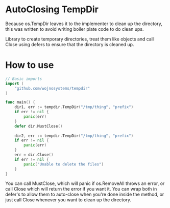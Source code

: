 # AutoClosing TempDir

Because os.TempDir leaves it to the implementer to clean up the directory,
this was written to avoid writing boiler plate code to do clean ups.

Library to create temporary directories, treat them like objects and call Close using defers to ensure that the directory is cleaned up.

# How to use

```go
// Basic imports
import (
    "github.com/wojnosystems/tempdir"
)

func main() {
	dir1, err := tempdir.TempDir("/tmp/thing", "prefix")
	if err != nil {
		panic(err)
	}
	defer dir.MustClose()
	
	dir2, err := tempdir.TempDir("/tmp/thing", "prefix")
	if err != nil {
		panic(err)
	}
	err = dir.Close()
	if err != nil {
		panic("Unable to delete the files")
	}
}
```

You can call MustClose, which will panic if os.RemoveAll throws an error, or call Close which will return the error if you want it. You can wrap both in defer's to allow them to auto-close when you're done inside the method, or just call Close whenever you want to clean up the directory.